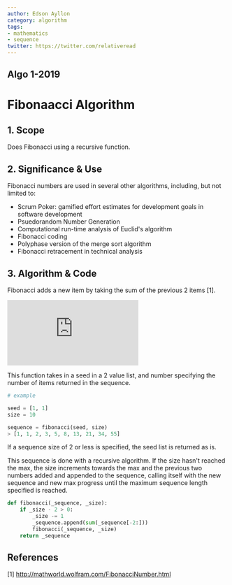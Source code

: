 ```yaml
---
author: Edson Ayllon
category: algorithm
tags: 
- mathematics
- sequence
twitter: https://twitter.com/relativeread
---
```


## Algo 1-2019

# Fibonaacci Algorithm

## 1. Scope

Does Fibonacci using a recursive function. 

## 2. Significance & Use

Fibonacci numbers are used in several other algorithms, including, but not limited to:
- Scrum Poker: gamified effort estimates for development goals in software development
- Psuedorandom Number Generation
- Computational run-time analysis of Euclid's algorithm
- Fibonacci coding
- Polyphase version of the merge sort algorithm 
- Fibonacci retracement in technical analysis

## 3. Algorithm & Code

Fibonacci adds a new item by taking the sum of the previous 2 items [1]. 

![fibonacci](https://latex.codecogs.com/gif.latex?F_n%20%3D%20F_%7Bn-1%7D%20&plus;%20F_%7Bn-2%7D)

This function takes in a seed in a 2 value list, and number specifying the number of items returned in the sequence.

```python
# example

seed = [1, 1]
size = 10

sequence = fibonacci(seed, size)
> [1, 1, 2, 3, 5, 8, 13, 21, 34, 55]
```

If a sequence size of 2 or less is specified, the seed list is returned as is.

This sequence is done with a recursive algorithm. If the size hasn't reached the max, the size increments towards the max and the previous two numbers added and appended to the sequence, calling itself with the new sequence and new max progress until the maximum sequence length specified is reached.

```python
def fibonacci(_sequence, _size):
    if _size - 2 > 0:
        _size -= 1
        _sequence.append(sum(_sequence[-2:]))
        fibonacci(_sequence, _size)
    return _sequence
```

## References

[1] http://mathworld.wolfram.com/FibonacciNumber.html
